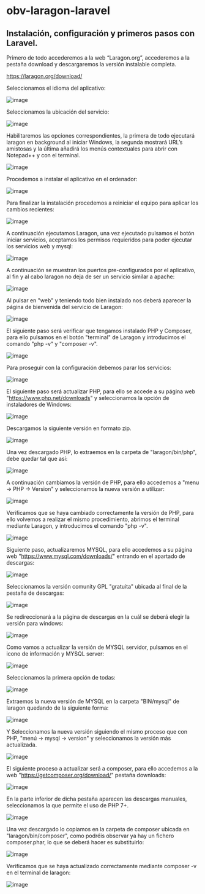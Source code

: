 # obv-laragon-laravel

<h2>Instalación, configuración y primeros pasos con Laravel.</h2>

Primero de todo accederemos a la web “Laragon.org”, accederemos a la pestaña download y descargaremos la versión instalable completa.

https://laragon.org/download/

Seleccionamos el idioma del aplicativo:

![image](https://user-images.githubusercontent.com/103035621/191023816-c992471e-6b2d-4ffa-9760-fd7e8b6aa795.png)

Seleccionamos la ubicación del servicio:

![image](https://user-images.githubusercontent.com/103035621/191023859-968e0fc5-496f-4e9c-bd6c-f93877014a32.png)

Habilitaremos las opciones correspondientes, la primera de todo ejecutará laragon en background al iniciar Windows, la segunda mostrará URL’s amistosas y la última añadirá los menús contextuales para abrir con Notepad++ y con el terminal.

![image](https://user-images.githubusercontent.com/103035621/191023915-bd5c6985-fdbf-4db2-9b05-8c04cef9ac17.png)

Procedemos a instalar el aplicativo en el ordenador:

![image](https://user-images.githubusercontent.com/103035621/191023977-dc5df578-8804-418e-a699-1c517b0cab8b.png)

Para finalizar la instalación procedemos a reiniciar el equipo para aplicar los cambios recientes:

![image](https://user-images.githubusercontent.com/103035621/191024107-cf3c6e8a-8079-43b0-85e5-e7d293f1f002.png)

A continuación ejecutamos Laragon, una vez ejecutado pulsamos el botón iniciar servicios, aceptamos los permisos requieridos para poder ejecutar los servicios web y mysql:

![image](https://user-images.githubusercontent.com/103035621/191025424-5c343edc-b145-4cf6-834f-787056c03802.png)

A continuación se muestran los puertos pre-configurados por el aplicativo, al fin y al cabo laragon no deja de ser un servicio similar a apache:

![image](https://user-images.githubusercontent.com/103035621/191025633-8d6a5803-6946-4390-ae88-76a92887490e.png)

Al pulsar en "web" y teniendo todo bien instalado nos deberá aparecer la página de bienvenida del servicio de Laragon:

![image](https://user-images.githubusercontent.com/103035621/191026164-a4e12baf-5f4d-45dc-80d8-ed65ef024b97.png)

El siguiente paso será verificar que tengamos instalado PHP y Composer, para ello pulsamos en el botón "terminal" de Laragon y introducimos el comando "php -v" y "composer -v".

![image](https://user-images.githubusercontent.com/103035621/191027189-f42e2118-f8a8-424b-b2af-1fc01d2d1beb.png)

Para proseguir con la configuración debemos parar los servicios:

![image](https://user-images.githubusercontent.com/103035621/191027500-9607014b-67ca-48b6-9f97-467c90e24a81.png)

El siguiente paso será actualizar PHP, para ello se accede a su página web "https://www.php.net/downloads" y seleccionamos la opción de instaladores de Windows:

![image](https://user-images.githubusercontent.com/103035621/191027989-ad57eafe-8439-4273-9e78-fc7d05408494.png)

Descargamos la siguiente versión en formato zip.

![image](https://user-images.githubusercontent.com/103035621/191028199-987f5eba-661c-459e-ad7c-943550209cb4.png)

Una vez descargado PHP, lo extraemos en la carpeta de "laragon/bin/php", debe quedar tal que así:

![image](https://user-images.githubusercontent.com/103035621/191028707-ad496f73-3273-43c9-943d-1b461f370611.png)

A continuación cambiamos la versión de PHP, para ello accedemos a "menu -> PHP -> Version" y seleccionamos la nueva versión a utilizar:

![image](https://user-images.githubusercontent.com/103035621/191029219-d83f58bd-12d0-4cd0-a80b-c04aa505fff0.png)

Verificamos que se haya cambiado correctamente la versión de PHP, para ello volvemos a realizar el mismo procedimiento, abrimos el terminal mediante Laragon, y introducimos el comando "php -v".

![image](https://user-images.githubusercontent.com/103035621/191029960-11ed6adb-fc9d-4f2c-a8b8-00b7cc39cc76.png)

Siguiente paso, actualizaremos MYSQL, para ello accedemos a su página web "https://www.mysql.com/downloads/" entrando en el apartado de descargas:

![image](https://user-images.githubusercontent.com/103035621/191034201-3f860df1-581a-4414-87d8-627f2b7a080f.png)

Seleccionamos la versión comunity GPL "gratuita" ubicada al final de la pestaña de descargas:

![image](https://user-images.githubusercontent.com/103035621/191034355-e1449a56-2745-4edc-afd1-352deb072f83.png)

Se redireccionará a la página de descargas en la cuál se deberá elegir la versión para windows:

![image](https://user-images.githubusercontent.com/103035621/191034593-ad0a27bc-c126-4a59-a5a0-1a9f022729a3.png)

Como vamos a actualizar la versión de MYSQL servidor, pulsamos en el icono de información y MYSQL server:

![image](https://user-images.githubusercontent.com/103035621/191035470-ac7a60a4-451a-4981-996e-43e747fa3817.png)

Seleccionamos la primera opción de todas:

![image](https://user-images.githubusercontent.com/103035621/191035262-3e02b895-62e8-45ac-a669-887ce3211041.png)

Extraemos la nueva versión de MYSQL en la carpeta "BIN/mysql" de laragon quedando de la siguiente forma:

![image](https://user-images.githubusercontent.com/103035621/191035785-d264825b-3c9c-4dac-a1f0-0a608005d8f6.png)

Y Seleccionamos la nueva versión siguiendo el mismo proceso que con PHP, "menú -> mysql -> version" y seleccionamos la versión más actualizada.

![image](https://user-images.githubusercontent.com/103035621/191035899-a9707a5f-513a-406a-b650-53957931707c.png)

El siguiente proceso a actualizar será a composer, para ello accedemos a la web "https://getcomposer.org/download/" pestaña downloads:

![image](https://user-images.githubusercontent.com/103035621/191037828-6b9a160c-da75-4a86-9fdf-ae914d20ff46.png)

En la parte inferior de dicha pestaña aparecen las descargas manuales, seleccionamos la que permite el uso de PHP 7+.

![image](https://user-images.githubusercontent.com/103035621/191038101-53cd05b4-a94c-49f4-a15b-62c3bab272bc.png)

Una vez descargado lo copiamos en la carpeta de composer ubicada en "laragon/bin/composer", como podréis observar ya hay un fichero composer.phar, lo que se deberá hacer es substituirlo:

![image](https://user-images.githubusercontent.com/103035621/191038529-039631db-d729-4ea2-95ff-f097dc6849a9.png)

Verificamos que se haya actualizado correctamente mediante composer -v en el terminal de laragon:

![image](https://user-images.githubusercontent.com/103035621/191038860-91ebf53d-27b5-4a62-80c3-1a63602963cb.png)



